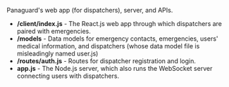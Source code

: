 Panaguard's web app (for dispatchers), server, and APIs.

  * **/client/index.js** - The React.js web app through which dispatchers are paired with emergencies.
  * **/models** - Data models for emergency contacts, emergencies, users' medical information, and dispatchers (whose data model file is misleadingly named user.js)
  * **/routes/auth.js** - Routes for dispatcher registration and login.
  * **app.js** - The Node.js server, which also runs the WebSocket server connecting users with dispatchers.
